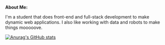**About Me:**

I'm a student that does front-end and full-stack development to make dynamic web applications. I also like working with data and robots to make things mooooove.

[![Anurag's GitHub stats](github-readme-stats-larry-larriee.vercel.app/api?username=Larry-Larriee&show_icons=true&theme=swift)](https://github.com/anuraghazra/github-readme-stats)

<!-- Credits to https://github.com/anuraghazra/github-readme-stats for the awesome profile statisics! -->
